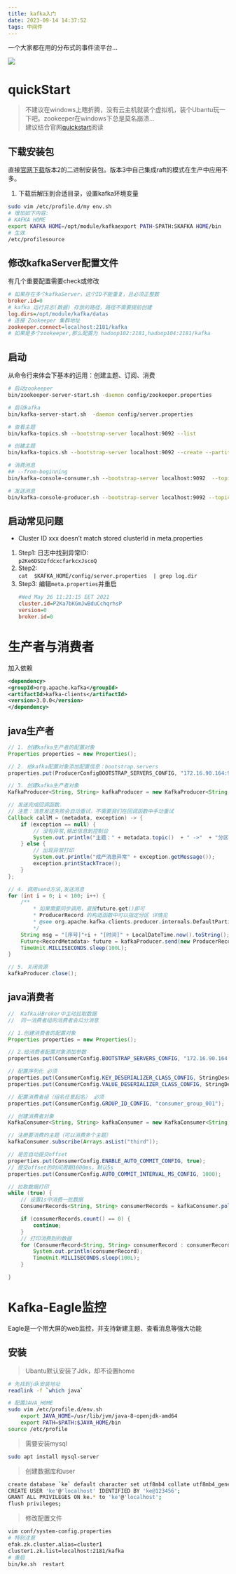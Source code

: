 ```yaml
---
title: kafka入门
date: 2023-09-14 14:37:52
tags: 中间件
---
```

一个大家都在用的分布式的事件流平台...
<!--more-->
![](https://kafka.apache.org/images/streams-and-tables-p1_p4.png)
# quickStart
> 不建议在windows上瞎折腾，没有云主机就装个虚拟机，装个Ubantu玩一下吧。zookeeper在windows下总是莫名崩溃...  
> 建议结合官网[quickstart](https://kafka.apache.org/documentation/#quickstart)阅读


## 下载安装包
直接[官网下载](https://kafka.apache.org/downloads.html)版本2的二进制安装包。版本3中自己集成raft的模式在生产中应用不多。  
1. 下载后解压到合适目录，设置kafka环境变量
``` sh
sudo vim /etc/profile.d/my env.sh
# 增加如下内容:
# KAFKA HOME
export KAFKA HOME=/opt/module/kafkaexport PATH-SPATH:SKAFKA HOME/bin
# 生效
/etc/profilesource
```


## 修改kafkaServer配置文件
有几个重要配置需要check或修改
``` ini
# 如果存在多个kafkaServer，这个ID不能重复，且必须正整数
broker.id=0
# kafka 运行日志(数据) 存放的路径，路径不需要提前创建
log.dirs=/opt/module/kafka/datas
# 连接 Zookeeper 集群地址
zookeeper.connect=localhost:2181/kafka
# 如果是多个zookeeper,那么配置为 hadoop102:2181,hadoop104:2181/kafka
```

## 启动
从命令行来体会下基本的运用：创建主题、订阅、消费  
``` bash
# 启动zookeeper
bin/zookeeper-server-start.sh -daemon config/zookeeper.properties 

# 启动kafka
bin/kafka-server-start.sh  -daemon config/server.properties

# 查看主题
bin/kafka-topics.sh --bootstrap-server localhost:9092 --list

# 创建主题
bin/kafka-topics.sh --bootstrap-server localhost:9092 --create --partitions 2 --replication-factor 1 --topic first

# 消费消息
## --from-beginning 
bin/kafka-console-consumer.sh --bootstrap-server localhost:9092  --topic test

# 发送消息
bin/kafka-console-producer.sh --bootstrap-server localhost:9092 --topic test
```


## 启动常见问题
- Cluster ID xxx doesn’t match stored clusterId in meta.properties
1. Step1:  日志中找到异常ID:  
`p2Ke6DSDzfdcxcfarkcxJscoQ`  
2. Step2:  
`cat  $KAFKA_HOME/config/server.properties  | grep log.dir`  
3. Step3: 编辑`meta.properties`并重启 
    ``` ini
    #Wed May 26 11:21:15 EET 2021
    cluster.id=P2Ka7bKGmJwBduCchqrhsP
    version=0
    broker.id=0
    ```

# 生产者与消费者

加入依赖  
``` xml
<dependency>
<groupId>org.apache.kafka</groupId>
<artifactId>kafka-clients</artifactId>
<version>3.0.0</version>
</dependency>
```

## java生产者
``` java
// 1. 创建kafka生产者的配置对象
Properties properties = new Properties();

// 2. 给kafka配置对象添加配置信息：bootstrap.servers
properties.put(ProducerConfigBOOTSTRAP_SERVERS_CONFIG, "172.16.90.164:9092");

// 3. 创建kafka生产者对象
KafkaProducer<String, String> kafkaProducer = new KafkaProducer<String, String>(properties);

// 发送完成回调函数.
// 注意：消息发送失败会自动重试，不需要我们在回调函数中手动重试
Callback callM = (metadata, exception) -> {
    if (exception == null) {
        // 没有异常,输出信息到控制台
        System.out.println("主题：" + metadata.topic()  + " ->"  + "分区：" + metadata.partition() );
    } else {
        // 出现异常打印
        System.out.println("成产消息异常" + exception.getMessage());
        exception.printStackTrace();
    }
};

// 4. 调用send方法,发送消息
for (int i = 0; i < 100; i++) {
    /**
        * 如果需要同步调用，直接future.get()即可
        * ProducerRecord 的构造函数中可以指定分区 详情见
        * @see org.apache.kafka.clients.producer.internals.DefaultPartitioner
        */
    String msg = "[序号]"+i + "[时间]" + LocalDateTime.now().toString();
    Future<RecordMetadata> future = kafkaProducer.send(new ProducerRecord<>("third", i%3, String.valueOf(i), msg), callM);
    TimeUnit.MILLISECONDS.sleep(100L);
}

// 5. 关闭资源
kafkaProducer.close();


```

## java消费者
``` java
//  Kafka从Broker中主动拉取数据
//  同一消费者组的消费者会瓜分消息

// 1.创建消费者的配置对象
Properties properties = new Properties();

// 2.给消费者配置对象添加参数
properties.put(ConsumerConfig.BOOTSTRAP_SERVERS_CONFIG, "172.16.90.164:9092");

// 配置序列化 必须
properties.put(ConsumerConfig.KEY_DESERIALIZER_CLASS_CONFIG, StringDeserializer.class.getName());
properties.put(ConsumerConfig.VALUE_DESERIALIZER_CLASS_CONFIG, StringDeserializer.class.getName());

// 配置消费者组（组名任意起名） 必须
properties.put(ConsumerConfig.GROUP_ID_CONFIG, "consumer_group_001");

// 创建消费者对象
KafkaConsumer<String, String> kafkaConsumer = new KafkaConsumer<String, String>(properties);

// 注册要消费的主题（可以消费多个主题）
kafkaConsumer.subscribe(Arrays.asList("third"));

// 是否自动提交offset
properties.put(ConsumerConfig.ENABLE_AUTO_COMMIT_CONFIG, true);
// 提交offset的时间周期1000ms，默认5s
properties.put(ConsumerConfig.AUTO_COMMIT_INTERVAL_MS_CONFIG, 1000);

// 拉取数据打印
while (true) {
    // 设置1s中消费一批数据
    ConsumerRecords<String, String> consumerRecords = kafkaConsumer.poll(Duration.ofSeconds(1));

    if (consumerRecords.count() == 0) {
        continue;
    }
    // 打印消费到的数据
    for (ConsumerRecord<String, String> consumerRecord : consumerRecords) {
        System.out.println(consumerRecord);
        TimeUnit.MILLISECONDS.sleep(100L);
    }

}

```


# Kafka-Eagle监控
Eagle是一个带大屏的web监控，并支持新建主题、查看消息等强大功能

## 安装
> Ubantu默认安装了Jdk，却不设置home  
``` bash
# 先找到jdk安装地址
readlink -f `which java`

# 配置JAVA_HOME
sudo vim /etc/profile.d/env.sh
    export JAVA_HOME=/usr/lib/jvm/java-8-openjdk-amd64
    export PATH=$PATH:$JAVA_HOME/bin
source /etc/profile
```

> 需要安装mysql  
``` bash
sudo apt install mysql-server
```

> 创建数据库和user  
``` bash
create database `ke` default character set utf8mb4 collate utf8mb4_general_ci;
CREATE USER 'ke'@'localhost' IDENTIFIED BY 'ke@123456';
GRANT ALL PRIVILEGES ON ke.* to 'ke'@'localhost';
flush privileges;
```


> 修改配置文件
``` sh 
vim conf/system-config.properties
# 特别注意
efak.zk.cluster.alias=cluster1
cluster1.zk.list=localhost:2181/kafka
# 重启
bin/ke.sh  restart
```

